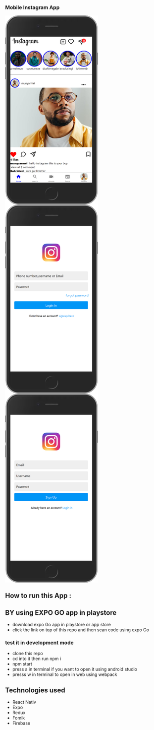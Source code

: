 ### Mobile Instagram App 
<div style="display: flex; flex-wrap: wrap;">
<img src="/assets/images/HomeScreen.png" alt="Home Screen" width="300">
<img src="/assets/images/Login.png" alt="Login" width="300" style="margin-right: 70px;">
<img src="/assets/images/sign.png" alt="Sign UP" width="300">
</div>

 ## How to run this App :
 ## BY using EXPO GO app in playstore
- download expo Go app in playstore or app store
- click the link on top of this repo and then scan code using expo Go 

### test it in development mode
- clone this repo 
- cd into it then run npm i 
- npm start 
- press a in terminal if you want to open it using android studio
- presss w in terminal to open in web using webpack

## Technologies used
- React Nativ
- Expo
- Redux
- Fomik
- Firebase





